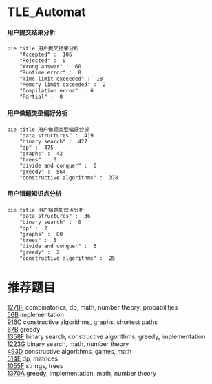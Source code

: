 # TLE_Automat

<!-- tabs:start -->



#### **用户提交结果分析**

```mermaid
pie title 用户提交结果分析
    "Accepted" :  106
    "Rejected" :  0
    "Wrong answer" :  60
    "Runtime error" :  8
    "Time limit exceeded" :  18
    "Memory limit exceeded" :  2
    "Compilation error" :  6
    "Partial" :  0
```

#### **用户做题类型偏好分析**

```mermaid
pie title 用户做题类型偏好分析
    "data structures" :  419
    "binary search" :  427
    "dp" :  475
    "graphs" :  42
    "trees" :  0
    "divide and conquer" :  0
    "greedy" :  564
    "constructive algorithms" :  378
```
#### **用户错题知识点分析**

```mermaid
pie title 用户错题知识点分析
    "data structures" :  36
    "binary search" :  0
    "dp" :  2
    "graphs" :  80
    "trees" :  5
    "divide and conquer" :  5
    "greedy" :  2
    "constructive algorithms" :  25
```



<!-- tabs:end -->
# 推荐题目
[1278F](https://codeforces.com/contest/1278/problem/F)		combinatorics,
                        dp,
                        math,
                        number theory,
                        probabilities		  
[56B](https://codeforces.com/contest/56/problem/B)		implementation		  
[916C](https://codeforces.com/contest/916/problem/C)		constructive algorithms,
                        graphs,
                        shortest paths		  
[67B](https://codeforces.com/contest/67/problem/B)		greedy		  
[1358F](https://codeforces.com/contest/1358/problem/F)		binary search,
                        constructive algorithms,
                        greedy,
                        implementation		  
[1223G](https://codeforces.com/contest/1223/problem/G)		binary search,
                        math,
                        number theory		  
[493D](https://codeforces.com/contest/493/problem/D)		constructive algorithms,
                        games,
                        math		  
[514E](https://codeforces.com/contest/514/problem/E)		dp,
                        matrices		  
[1055F](https://codeforces.com/contest/1055/problem/F)		strings,
                        trees		  
[1370A](https://codeforces.com/contest/1370/problem/A)		greedy,
                        implementation,
                        math,
                        number theory		  
